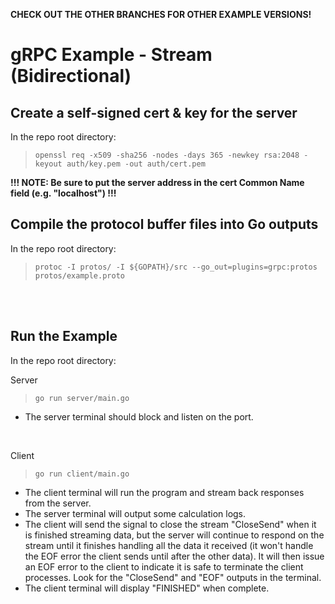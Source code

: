 **CHECK OUT THE OTHER BRANCHES FOR OTHER EXAMPLE VERSIONS!**

# gRPC Example - Stream (Bidirectional)

## Create a self-signed cert & key for the server
In the repo root directory:
>`openssl req -x509 -sha256 -nodes -days 365 -newkey rsa:2048 -keyout auth/key.pem -out auth/cert.pem`

**!!! NOTE: Be sure to put the server address in the cert Common Name field (e.g. "localhost") !!!**

## Compile the protocol buffer files into Go outputs
In the repo root directory:
>`protoc -I protos/ -I ${GOPATH}/src --go_out=plugins=grpc:protos protos/example.proto`

<br>
<br>

## Run the Example
In the repo root directory:

Server
>`go run server/main.go`
- The server terminal should block and listen on the port.

<br>

Client
>`go run client/main.go`
- The client terminal will run the program and stream back responses from the server.
- The server terminal will output some calculation logs.
- The client will send the signal to close the stream "CloseSend" when it is finished streaming data, but the server will continue to respond on the stream until it finishes handling all the data it received (it won't handle the EOF error the client sends until after the other data).  It will then issue an EOF error to the client to indicate it is safe to terminate the client processes. Look for the "CloseSend" and "EOF" outputs in the terminal.
- The client terminal will display "FINISHED" when complete.
